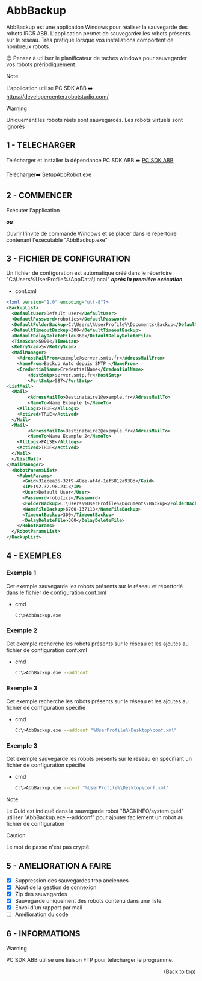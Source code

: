 <a id="readme-top"></a>

# AbbBackup

<!-- LOGO -->
<!--
<div align="center">
  <a href="https://github.com/tonycab/AbbBackup">
    <img src="Logo.png" alt="Logo" width="120" height="120">
  </a>
</div>
-->

AbbBackup est une application Windows pour réaliser la sauvegarde des robots IRC5 ABB.
L'application permet de sauvegarder les robots présents sur le réseau. Très pratique lorsque vos installations
comportent de nombreux robots.

😊 Pensez à utiliser le planificateur de taches windows pour sauvegarder vos robots prériodiquement.

> [!NOTE]
> L'application utilise PC SDK ABB ➡️ https://developercenter.robotstudio.com/

> [!WARNING]
> Uniquement les robots réels sont sauvegardés. Les robots virtuels sont ignorés


## 1 - TELECHARGER

Télécharger et installer la dépendance PC SDK ABB ➡️ [PC SDK ABB](https://developercenter.robotstudio.com/pc-sdk/download)

Télécharger➡️ [SetupAbbRobot.exe](https://github.com/tonycab/AbbBackup/releases/download/v2.0.0.2/Setup.AbbBackup.2.0.0.2.exe)

## 2 - COMMENCER

Exécuter l'application

***ou***

Ouvrir l'invite de commande Windows et se placer dans le répertoire contenant l'exécutable "AbbBackup.exe" 

## 3 - FICHIER DE CONFIGURATION

Un fichier de configuration est automatique créé dans le répertoire "C:\Users\%UserProfile%\AppData\Local" ***après la première exécution***

* conf.xml
```xml
<?xml version="1.0" encoding="utf-8"?>
<BackupList>
  <DefaultUser>Default User</DefaultUser>
  <DefautlPassword>robotics</DefautlPassword>
  <DefaultFolderBackup>C:\Users\%UserProfile%\Documents\Backup</DefaultFolderBackup>
  <DefaultTimeoutBackup>300</DefaultTimeoutBackup>
  <DefaultDelayDeleteFile>360</DefaultDelayDeleteFile>
  <TimeScan>5000</TimeScan>
  <RetryScan>5</RetryScan>
  <MailManager>
	<AdressMailFrom>exemple@server.smtp.fr</AdressMailFrom>
	<NameFrom>Backup Auto depuis SMTP </NameFrom>
	<CredentialName>CredentialName</CredentialName>
      	<HostSmtp>server.smtp.fr</HostSmtp>
      	<PortSmtp>587</PortSmtp>
<ListMail>  
  <Mail>
      	<AdressMailTo>Destinataire1@exemple.fr</AdressMailTo>
      	<NameTo>Name Example 1</NameTo>
	<AllLogs>TRUE</AllLogs>
	<Actived>TRUE</Actived>
  </Mail>
  <Mail>
      	<AdressMailTo>Destinataire2@exemple.fr</AdressMailTo>
      	<NameTo>Name Example 2</NameTo>
	<AllLogs>FALSE</AllLogs>
	<Actived>TRUE</Actived>
  </Mail>
  </ListMail>  
</MailManager>
  <RobotParamsList>
    <RobotParams>
      <Guid>31ecea35-32f9-48ee-af4d-1ef5812a938d</Guid>
      <IP>192.32.98.231</IP>
      <User>Default User</User>
      <Password>robotics</Password>
      <FolderBackup>C:\Users\%UserProfile%\Documents\Backup</FolderBackup>
      <NameFileBackup>6700-137118</NameFileBackup>
      <TimeoutBackup>300</TimeoutBackup>
      <DelayDeleteFile>360</DelayDeleteFile>
    </RobotParams>
  </RobotParamsList>
</BackupList>
```
## 4 - EXEMPLES
### Exemple 1

Cet exemple sauvegarde les robots présents sur le réseau et répertorié dans le fichier de configuration conf.xml 
* cmd
  ```sh
  C:\>AbbBackup.exe
  ```
 ### Exemple 2

Cet exemple recherche les robots présents sur le réseau et les ajoutes au fichier de configuration conf.xml 
* cmd
  ```sh
  C:\>AbbBackup.exe --addconf
  ```
### Exemple 3

Cet exemple recherche les robots présents sur le réseau et les ajoutes au fichier de configuration spécifié 
* cmd
  ```sh
  C:\>AbbBackup.exe --addconf "%UserProfile%\Desktop\conf.xml"
  ```
### Exemple 3

Cet exemple sauvegarde les robots présents sur le réseau en spécifiant un fichier de configuration spécifié
* cmd
  ```sh
  C:\>AbbBackup.exe --conf "%UserProfile%\Desktop\conf.xml"
  ```


> [!NOTE]
> Le Guid est indiqué dans la sauvegarde robot "BACKINFO/system.guid" utiliser "AbbBackup.exe --addconf" pour ajouter facilement un robot au fichier de configuration

> [!CAUTION]
> Le mot de passe n'est pas crypté.


## 5 - AMELIORATION A FAIRE

- [x] Suppression des sauvegardes trop anciennes
- [x] Ajout de la gestion de connexion
- [x] Zip des sauvegardes
- [x] Sauvegarde uniquement des robots contenu dans une liste
- [x] Envoi d'un rapport par mail
- [ ] Amélioration du code

## 6 - INFORMATIONS

> [!WARNING]
> PC SDK ABB utilise une liaison FTP pour télécharger le programme. 

<p align="right">(<a href="#readme-top">Back to top</a>)</p>

